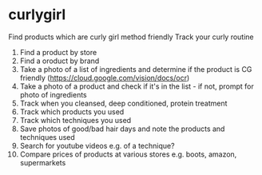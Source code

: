 # curlygirl
Find products which are curly girl method friendly
Track your curly routine

1. Find a product by store
2. Find a oroduct by brand
3. Take a photo of a list of ingredients and determine if the product is CG friendly (https://cloud.google.com/vision/docs/ocr)
4. Take a photo of a product and check if it's in the list - if not, prompt for photo of ingredients
5. Track when you cleansed, deep conditioned, protein treatment
6. Track which products you used
7. Track which techniques you used
8. Save photos of good/bad hair days and note the products and techniques used
9. Search for youtube videos e.g. of a technique?
10. Compare prices of products at various stores e.g. boots, amazon, supermarkets
